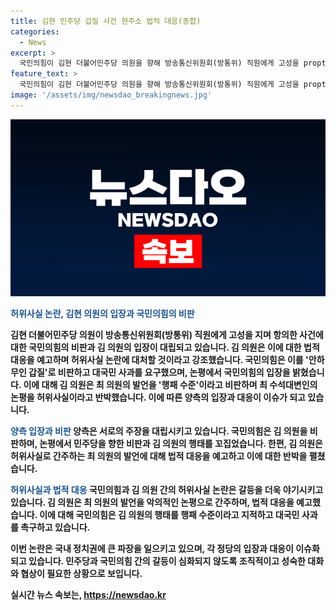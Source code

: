 ```yaml
---
title: 김현 민주당 갑질 사건 현주소 법적 대응(종합)
categories:
  - News
excerpt: >
  국민의힘이 김현 더불어민주당 의원을 향해 방송통신위원회(방통위) 직원에게 고성을 propting, 대국민 사과를 요구한 것을 안하무인 갑질이라 비판하며 법적 조치를 예고했다. 김 의원은 악의적인 논평이라 반박하고, 최 수석대변인은 국민 앞에서 사죄하라고 촉구했으며, 김 의원은 허위사실로 간주하고 법률 대응을 예고했다.
feature_text: >
  국민의힘이 김현 더불어민주당 의원을 향해 방송통신위원회(방통위) 직원에게 고성을 propting, 대국민 사과를 요구한 것을 안하무인 갑질이라 비판하며 법적 조치를 예고했다. 김 의원은 악의적인 논평이라 반박하고, 최 수석대변인은 국민 앞에서 사죄하라고 촉구했으며, 김 의원은 허위사실로 간주하고 법률 대응을 예고했다.
image: '/assets/img/newsdao_breakingnews.jpg'
---
```


<p><img src="/assets/img/newsdao_breakingnews.jpg" alt="koreaapp 속보" /></p>

<p><b><span style="color: #1a5490;">허위사실 논란, 김현 의원의 입장과 국민의힘의 비판</span><b></p>

<p>김현 더불어민주당 의원이 방송통신위원회(방통위) 직원에게 고성을 지며 항의한 사건에 대한 국민의힘의 비판과 김 의원의 입장이 대립되고 있습니다. 김 의원은 이에 대한 법적 대응을 예고하며 허위사실 논란에 대처할 것이라고 강조했습니다. 국민의힘은 이를 '안하무인 갑질'로 비판하고 대국민 사과를 요구했으며, 논평에서 국민의힘의 입장을 밝혔습니다. 이에 대해 김 의원은 최 의원의 발언을 '행패 수준'이라고 비판하며 최 수석대변인의 논평을 허위사실이라고 반박했습니다. 이에 따른 양측의 입장과 대응이 이슈가 되고 있습니다.</p>

<p><b><span style="color: #1a5490;">양측 입장과 비판</span></b>
양측은 서로의 주장을 대립시키고 있습니다. 국민의힘은 김 의원을 비판하며, 논평에서 민주당을 향한 비판과 김 의원의 행태를 꼬집었습니다. 한편, 김 의원은 허위사실로 간주하는 최 의원의 발언에 대해 법적 대응을 예고하고 이에 대한 반박을 펼쳤습니다.</p>

<p><b><span style="color: #1a5490;">허위사실과 법적 대응</span></b>
국민의힘과 김 의원 간의 허위사실 논란은 갈등을 더욱 야기시키고 있습니다. 김 의원은 최 의원의 발언을 악의적인 논평으로 간주하며, 법적 대응을 예고했습니다. 이에 대해 국민의힘은 김 의원의 행태를 행패 수준이라고 지적하고 대국민 사과를 촉구하고 있습니다.</p>

<p>이번 논란은 국내 정치권에 큰 파장을 일으키고 있으며, 각 정당의 입장과 대응이 이슈화되고 있습니다. 민주당과 국민의힘 간의 갈등이 심화되지 않도록 조직적이고 성숙한 대화와 협상이 필요한 상황으로 보입니다.</p>
실시간 뉴스 속보는, <a href="https://newsdao.kr" rel="dofollow">https://newsdao.kr</a>


